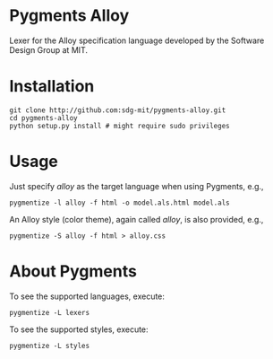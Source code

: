 # Pygments Alloy

Lexer for the Alloy specification language developed by the Software
Design Group at MIT.

# Installation

    git clone http://github.com:sdg-mit/pygments-alloy.git
    cd pygments-alloy
    python setup.py install # might require sudo privileges


# Usage

Just specify *alloy* as the target language when using Pygments, e.g.,

    pygmentize -l alloy -f html -o model.als.html model.als

An Alloy style (color theme), again called *alloy*, is also provided, e.g.,

    pygmentize -S alloy -f html > alloy.css

# About Pygments

To see the supported languages, execute:

    pygmentize -L lexers

To see the supported styles, execute:

    pygmentize -L styles





